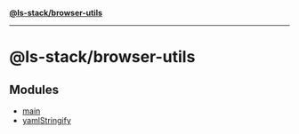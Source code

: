 [**@ls-stack/browser-utils**](README.md)

***

# @ls-stack/browser-utils

## Modules

- [main](main.md)
- [yamlStringify](yamlStringify.md)
